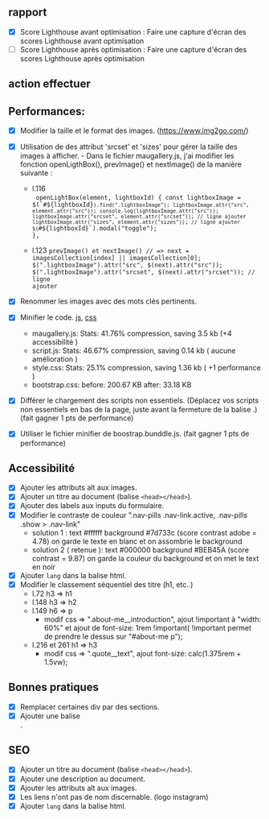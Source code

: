 ## rapport

- [x] Score Lighthouse avant optimisation : Faire une capture d'écran des scores Lighthouse avant optimisation
- [ ] Score Lighthouse après optimisation : Faire une capture d'écran des scores Lighthouse après optimisation

## action effectuer

## Performances:

- [x] Modifier la taille et le format des images. (https://www.img2go.com/)
- [x] Utilisation de des attribut 'srcset' et 'sizes' pour gérer la taille des images à afficher. - Dans le fichier maugallery.js, j'ai modifier les fonction openLigthBox(), prevImage() et nextImage() de la manière suivante : 
  - l.116  
       <code>
      openLightBox(element, lightboxId) {
          const lightboxImage = $(`#${lightboxId}`).find(".lightboxImage");
          lightboxImage.attr("src", element.attr("src")); console.log(lightboxImage.attr("src"));
          lightboxImage.attr("srcset", element.attr("srcset")); // ligne ajouter
          lightboxImage.attr("sizes", element.attr("sizes")); // ligne ajouter
                  $(`#${lightboxId}`).modal("toggle");
      },  
      </code>
  - l.123 
      <code>prevImage() et nextImage()
      // =>
      next = imagesCollection[index] || imagesCollection[0];
      $(".lightboxImage").attr("src", $(next).attr("src"));
      $(".lightboxImage").attr("srcset", $(next).attr("srcset")); // ligne ajouter
      </code>
- [x] Renommer les images avec des mots clés pertinents.
- [x] Minifier le code. [js](https://jscompress.com/), [css](https://purifycss.online/)

  - maugallery.js: Stats: 41.76% compression, saving 3.5 kb (+4 accessibilité )
  - script.js: Stats: 46.67% compression, saving 0.14 kb ( aucune amélioration )
  - style.css: Stats: 25.1% compression, saving 1.36 kb ( +1 performance )
  - bootstrap.css: before: 200.67 KB after: 33.18 KB

- [x] Différer le chargement des scripts non essentiels. (Déplacez vos scripts non essentiels en bas de la page, juste avant la fermeture de la balise </body>.) (fait gagner 1 pts de performance)
- [x] Utiliser le fichier minifier de boostrap.bunddle.js. (fait gagner 1 pts de performance)

## Accessibilité

- [x] Ajouter les attributs alt aux images.
- [x] Ajouter un titre au document (balise `<head></head>`).
- [x] Ajouter des labels aux inputs du formulaire.
- [x] Modifier le contraste de couleur ".nav-pills .nav-link.active, .nav-pills .show > .nav-link"
  - solution 1 : text #ffffff background #7d733c (score contrast adobe = 4.78)
    on garde le texte en blanc et on assombrie le background
  - solution 2 ( retenue ): text #000000 background #BEB45A (score contrast = 9.87)
    on garde la couleur du background et on met le text en noir
- [x] Ajouter `lang` dans la balise html.
- [x] Modifier le classement séquentiel des titre (h1, etc..)
  - l.72 h3 => h1
  - l.148 h3 => h2
  - l.149 h6 => p
    - modif css => ".about-me\_\_introduction", ajout !important à "width: 60%" et ajout de font-size: 1rem !important( !important permet de prendre le dessus sur "#about-me p");
  - l.216 et 261 h1 => h3
    - modif css => ".quote\_\_text", ajout font-size: calc(1.375rem + 1.5vw);

## Bonnes pratiques

- [x] Remplacer certaines div par des sections.
- [x] Ajouter une balise <main>.

## SEO

- [x] Ajouter un titre au document (balise `<head></head>`).
- [x] Ajouter une description au document.
- [x] Ajouter les attributs alt aux images.
- [x] Les liens n'ont pas de nom discernable. (logo instagram)
- [x] Ajouter `lang` dans la balise html.
